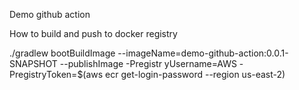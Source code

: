 Demo github action

How to build and push to docker registry

./gradlew bootBuildImage --imageName=demo-github-action:0.0.1-SNAPSHOT --publishImage -Pregistr
yUsername=AWS -PregistryToken=$(aws ecr get-login-password --region us-east-2)
